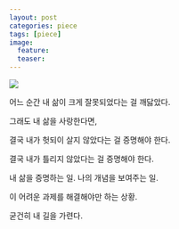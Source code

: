 ```yaml
---
layout: post
categories: piece
tags: [piece]
image:
  feature:
  teaser:
---
```

![](https://3.bp.blogspot.com/-WmdN0c-gNRs/UXxpKcQok7I/AAAAAAAADDw/0FCre5psVSg/s1600/Before-Sunrise-006.jpg)

어느 순간 내 삶이 크게 잘못되었다는 걸 깨닳았다.

그래도 내 삶을 사랑한다면,

결국 내가 헛되이 살지 않았다는 걸 증명해야 한다.

결국 내가 틀리지 않았다는 걸 증명해야 한다.

내 삶을 증명하는 일. 나의 개념을 보여주는 일.

이 어려운 과제를 해결해야만 하는 상황.

굳건히 내 길을 가련다.
